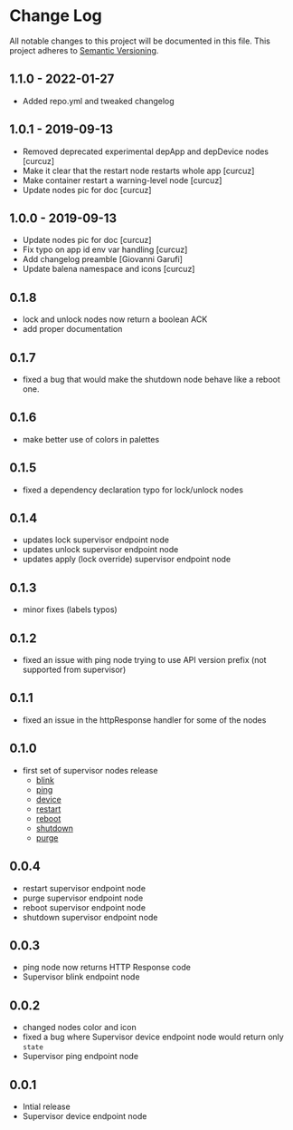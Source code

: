 # Change Log

All notable changes to this project will be documented in this file.
This project adheres to [Semantic Versioning](http://semver.org/).

## 1.1.0 - 2022-01-27

* Added repo.yml and tweaked changelog

## 1.0.1 - 2019-09-13

* Removed deprecated experimental depApp and depDevice nodes [curcuz]
* Make it clear that the restart node restarts whole app [curcuz]
* Make container restart a warning-level node [curcuz]
* Update nodes pic for doc [curcuz]

## 1.0.0 - 2019-09-13

* Update nodes pic for doc [curcuz]
* Fix typo on app id env var handling [curcuz]
* Add changelog preamble [Giovanni Garufi]
* Update balena namespace and icons [curcuz]

## 0.1.8

* lock and unlock nodes now return a boolean ACK
* add proper documentation

## 0.1.7

* fixed a bug that would make the shutdown node behave like a reboot one.

## 0.1.6

* make better use of colors in palettes

## 0.1.5

* fixed a dependency declaration typo for lock/unlock nodes

## 0.1.4

* updates lock supervisor endpoint node
* updates unlock supervisor endpoint node
* updates apply (lock override) supervisor endpoint node

## 0.1.3

* minor fixes (labels typos)

## 0.1.2

* fixed an issue with ping node trying to use API version prefix (not supported from supervisor)

## 0.1.1

* fixed an issue in the httpResponse handler for some of the nodes

## 0.1.0
* first set of supervisor nodes release
  * [blink](https://docs.balena.io/runtime/supervisor-api/#post-v1-blink)
  * [ping](https://docs.balena.io/runtime/supervisor-api/#get-ping)
  * [device](https://docs.balena.io/runtime/supervisor-api/#get-v1-device)
  * [restart](https://docs.balena.io/runtime/supervisor-api/#post-v1-restart)
  * [reboot](https://docs.balena.io/runtime/supervisor-api/#post-v1-reboot)
  * [shutdown](https://docs.balena.io/runtime/supervisor-api/#post-v1-shutdown)
  * [purge](https://docs.balena.io/runtime/supervisor-api/#post-v1-purge)

## 0.0.4
* restart supervisor endpoint node
* purge supervisor endpoint node
* reboot supervisor endpoint node
* shutdown supervisor endpoint node

## 0.0.3
* ping node now returns HTTP Response code
* Supervisor blink endpoint node

## 0.0.2
* changed nodes color and icon
* fixed a bug where Supervisor device endpoint node would return only `state`
* Supervisor ping endpoint node

## 0.0.1
* Intial release
* Supervisor device endpoint node
